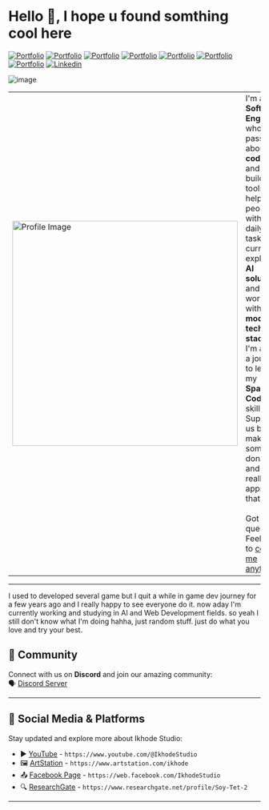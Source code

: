 <h1> Hello 👋, I hope u found somthing cool here</h1>

<!-- Header Links -->
[![Portfolio](https://img.shields.io/badge/-artstation-blue?style=flat&logo=artstation&logoColor=white)](https://www.artstation.com/ikhode)
[![Portfolio](https://img.shields.io/badge/-gumroad-red?style=flat&logo=gumroad&logoColor=white)](https://ikhodestudio.gumroad.com/l/kxpyjf)
[![Portfolio](https://img.shields.io/badge/-twitch-violet?style=flat&logo=twitch&logoColor=white)](https://www.twitch.tv/ikhode_kh)
[![Portfolio](https://img.shields.io/badge/-instagram-hotpink?style=flat&logo=instagram&logoColor=white)](https://www.instagram.com/ikhode.kh/)
[![Portfolio](https://img.shields.io/badge/-tiktok-graypink?style=flat&logo=tiktok&logoColor=white)](https://www.tiktok.com/@ikhode_studio)
[![Portfolio](https://img.shields.io/badge/-facebook-blue?style=flat&logo=facebook&logoColor=white)](https://web.facebook.com/IkhodeStudio)
[![Portfolio](https://img.shields.io/badge/-youtube-red?style=flat&logo=youtube&logoColor=white)](https://www.youtube.com/@IkhodeStudio)
[![Linkedin](https://img.shields.io/badge/-LinkedIn-blue?style=flat&logo=Linkedin&logoColor=white)](https://www.linkedin.com/in/soy-tet-45a215280)

<!-- Short Bio -->
<!-- </samp> for  -->
![image](https://github.com/user-attachments/assets/5470ded5-b424-4c79-8125-03b658a4291f)

<table>
  <tr>
    <td>
      <a href="https://www.ikhode.site/">
        <img width="450" src="https://github.com/user-attachments/assets/26e6d19d-7fb6-4a0d-a1f2-ce976aaf0cd4" alt="Profile Image">
      </a>
    </td>
    <td>
      I'm a <strong>Software Engineer</strong> who passionate about <strong>coding</strong> and building tools that help people with their daily tasks.
      I'm currently exploring <strong>AI solutions</strong> and working with <strong>modern tech stacks</strong>. I'm also on a journey to level up my 
      <strong>Spaghetti Code</strong> skills. Support us by make some donate and I really appricate that.
      <br><br>
      Got a question? Feel free to <a href="https://bio.ikhode.site/">contact me anytime</a>.
    </td>
  </tr>
</table>

 --------------------------------------------------------------------
I used to developed several game but I quit a while in game dev journey for a few years ago and I really happy to see everyone do it. now aday I'm currently working and studying in AI and Web Development fields. so yeah I still don't know what I'm doing hahha, just random stuff. just do what you love and try your best.

## 🌟 Community
Connect with us on **Discord** and join our amazing community:  
🗣️ [Discord Server](https://discord.gg/ySCGdyArHb)

---

## 🔗 Social Media & Platforms
Stay updated and explore more about Ikhode Studio:

- ▶️ [YouTube](https://www.youtube.com/@IkhodeStudio) - `https://www.youtube.com/@IkhodeStudio`  
- 🖼️ [ArtStation](https://www.artstation.com/ikhode) - `https://www.artstation.com/ikhode`  
- 📤 [Facebook Page](https://web.facebook.com/IkhodeStudio) - `https://web.facebook.com/IkhodeStudio`  
- 🔍 [ResearchGate](https://www.researchgate.net/profile/Soy-Tet-2) - `https://www.researchgate.net/profile/Soy-Tet-2`  

---
